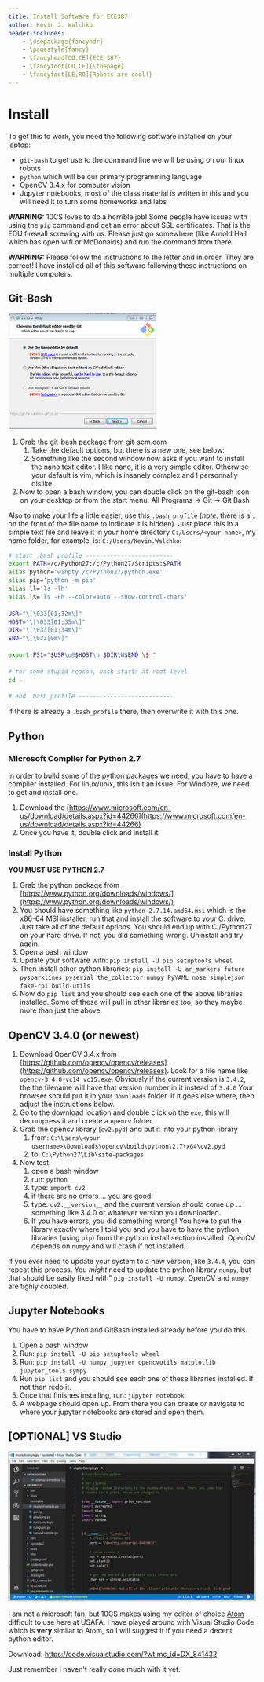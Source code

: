 ```yaml
---
title: Install Software for ECE387
author: Kevin J. Walchko
header-includes:
    - \usepackage{fancyhdr}
    - \pagestyle{fancy}
    - \fancyhead[CO,CE]{ECE 387}
    - \fancyfoot[CO,CE]{\thepage}
    - \fancyfoot[LE,RO]{Robots are cool!}
---
```


# Install

To get this to work, you need the following software installed on your laptop:

- `git-bash` to get use to the command line we will be using on our linux robots
- `python` which will be our primary programming language
- OpenCV 3.4.x for computer vision
- Jupyter notebooks, most of the class material is written in this and you will need it to turn some homeworks and labs

**WARNING:** 10CS loves to do a horrible job! Some people have issues with using the `pip` command
and get an error about SSL certificates. That is the EDU firewall screwing with us. Please just
go somewhere (like Arnold Hall which has open wifi or McDonalds) and run the command from there.

**WARNING:** Please follow the instructions to the letter and in order. They are correct! I 
have installed all of this software following these instructions on multiple computers.

## Git-Bash

![](editor-gitbash.png)

1. Grab the git-bash package from [git-scm.com](https://git-scm.com/download/win)
    1. Take the default options, but there is a new one, see below:
    1. Something like the second window now asks if you want to install the nano text editor. I like
    nano, it is a very simple editor. Otherwise your default is vim, which is insanely complex
    and I personnally dislike.
1. Now to open a bash window, you can double click on the git-bash icon on your desktop or from the start menu: All Programs -> Git -> Git Bash

Also to make your life a little easier, use this `.bash_profile` (*note:* there
is a `.` on the front of the file name to indicate it is hidden). Just place this
in a simple text file and leave it in your home directory `C:/Users/<your name>`, my home folder, 
for example, is: `C:/Users/Kevin.Walchko`:

```bash
# start .bash_profile -------------------------
export PATH=/c/Python27:/c/Python27/Scripts:$PATH
alias python='winpty /c/Python27/python.exe'
alias pip='python -m pip'
alias ll='ls -lh'
alias ls='ls -Fh --color=auto --show-control-chars'

USR="\[\033[01;32m\]"
HOST="\[\033[01;35m\]"
DIR="\[\033[01;34m\]"
END="\[\033[0m\]"

export PS1="$USR\u@$HOST\h $DIR\W$END \$ "

# for some stupid reason, bash starts at root level
cd ~

# end .bash_profile ---------------------------
```

If there is already a `.bash_profile` there, then overwrite it with this one.

## Python

### Microsoft Compiler for Python 2.7

In order to build some of the python packages we need, you have to have a compiler
installed. For linux/unix, this isn't an issue. For Windoze, we need to get and
install one.

1. Download the [https://www.microsoft.com/en-us/download/details.aspx?id=44266](https://www.microsoft.com/en-us/download/details.aspx?id=44266)
1. Once you have it, double click and install it

### Install Python

**YOU MUST USE PYTHON 2.7**

1. Grab the python package from [https://www.python.org/downloads/windows/](https://www.python.org/downloads/windows/)
1. You should have something like `python-2.7.14.amd64.msi` which is the x86-64 MSI
installer, run that and install the software to your C: drive. Just take all of the default
options. You should end up with C:/Python27 on your hard drive. If not, you did something
wrong. Uninstall and try again.
1. Open a bash window
1. Update your software with: `pip install -U pip setuptools wheel`
1. Then install other python libraries: `pip install -U ar_markers future pysparklines pyserial the_collector numpy PyYAML nose simplejson fake-rpi build-utils`
1. Now do `pip list` and you should see each one of the above libraries installed.
Some of these will pull in other libraries too, so they maybe more than just the
above.

## OpenCV 3.4.0 (or newest)

1. Download OpenCV 3.4.x from [https://github.com/opencv/opencv/releases](https://github.com/opencv/opencv/releases). Look for a file name like `opencv-3.4.0-vc14_vc15.exe`. Obviously if the current version is `3.4.2`, the the filename will have that version number in it instead of `3.4.0` Your browser should put it in your `Downloads` folder. If it goes else where, then adjust the instructions below.
1. Go to the download location and double click on the `exe`, this will decompress it and create a `opencv` folder
1. Grab the opencv library (`cv2.pyd`) and put it into your python library
    1. from: `C:\Users\<your username>\Downloads\opencv\build\python\2.7\x64\cv2.pyd`
    1. to: `C:\Python27\Lib\site-packages`
1. Now test:
    1. open a bash window
    1. run: `python`
    1. type: `import cv2`
    1. if there are no errors ... you are good!
    1. type: `cv2.__version__` and the current version should come up ... something like 3.4.0 or whatever version you downloaded.
    1. If you have errors, you did something wrong! You have to put the library exactly where
    I told you and you have to have the python libraries (using `pip`) from the python install
    section installed. OpenCV depends on `numpy` and will crash if not installed.

If you ever need to update your system to a new version, like `3.4.4`, you can repeat this process. You *might* need to update the python library `numpy`, but that should be easily fixed with" `pip install -U numpy`. OpenCV and `numpy` are tighly coupled.

## Jupyter Notebooks

You have to have Python and GitBash installed already before you do this.

1. Open a bash window
1. Run: `pip install -U pip setuptools wheel`
1. Run: `pip install -U numpy jupyter opencvutils matplotlib jupyter_tools sympy`
1. Run `pip list` and you should see each one of these libraries installed. If not then
redo it.
1. Once that finishes installing, run: `jupyter notebook`
1. A webpage should open up. From there you can create or
   navigate to where your jupyter notebooks are stored and open them.

## [OPTIONAL] VS Studio

![](VSStudio.png)

I am not a microsoft fan, but 10CS makes using my editor of choice [Atom](https://atom.io/) 
difficult to use here at USAFA. I have played around with Visual Studio Code which is **very**
similar to Atom, so I will suggest it if you need a decent python editor.

Download: https://code.visualstudio.com/?wt.mc_id=DX_841432

Just remember I haven't really done much with it yet.